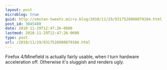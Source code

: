 ```yaml
---
layout: post
microblog: true
guid: http://vmstan-tweets.micro.blog/2010/11/29/9317528908079104.html
post_id: 3045480
date: 2010-11-29T12:47:26-0600
lastmod: 2010-11-29T12:47:26-0600
type: post
url: /2010/11/29/9317528908079104.html
---
```

Firefox 4/Minefield is actually fairly usable, when I turn hardware acceleration off. Otherwise it's sluggish and renders ugly.
